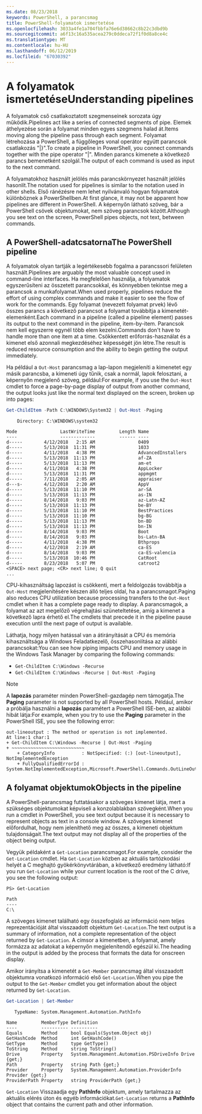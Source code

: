 ```yaml
---
ms.date: 08/23/2018
keywords: PowerShell, a parancsmag
title: PowerShell-folyamatok ismertetése
ms.openlocfilehash: 3033a4fe1a704fbbfa76e6d38662c8b22c3dbd9b
ms.sourcegitcommit: a6f13c16a535acea279c0ddeca72f1f0d8a8ce4c
ms.translationtype: MT
ms.contentlocale: hu-HU
ms.lasthandoff: 06/12/2019
ms.locfileid: "67030392"
---
```

# <a name="understanding-pipelines"></a><span data-ttu-id="09a91-103">A folyamatok ismertetése</span><span class="sxs-lookup"><span data-stu-id="09a91-103">Understanding pipelines</span></span>

<span data-ttu-id="09a91-104">A folyamatok cső csatlakoztatott szegmenseinek sorozata úgy működik.</span><span class="sxs-lookup"><span data-stu-id="09a91-104">Pipelines act like a series of connected segments of pipe.</span></span> <span data-ttu-id="09a91-105">Elemek áthelyezése során a folyamat minden egyes szegmens halad át.</span><span class="sxs-lookup"><span data-stu-id="09a91-105">Items moving along the pipeline pass through each segment.</span></span> <span data-ttu-id="09a91-106">Folyamat létrehozása a PowerShell, a függőleges vonal operátor együtt parancsok csatlakozás "|}".</span><span class="sxs-lookup"><span data-stu-id="09a91-106">To create a pipeline in PowerShell, you connect commands together with the pipe operator "|".</span></span> <span data-ttu-id="09a91-107">Minden parancs kimenete a következő parancs bemenetként szolgál.</span><span class="sxs-lookup"><span data-stu-id="09a91-107">The output of each command is used as input to the next command.</span></span>

<span data-ttu-id="09a91-108">A folyamatokhoz használt jelölés más parancskörnyezet használt jelölés hasonlít.</span><span class="sxs-lookup"><span data-stu-id="09a91-108">The notation used for pipelines is similar to the notation used in other shells.</span></span> <span data-ttu-id="09a91-109">Első ránézésre nem lehet nyilvánvaló hogyan folyamatok különböznek a PowerShellben.</span><span class="sxs-lookup"><span data-stu-id="09a91-109">At first glance, it may not be apparent how pipelines are different in PowerShell.</span></span> <span data-ttu-id="09a91-110">A képernyőn látható szöveg, bár a PowerShell csövek objektumokat, nem szöveg parancsok között.</span><span class="sxs-lookup"><span data-stu-id="09a91-110">Although you see text on the screen, PowerShell pipes objects, not text, between commands.</span></span>

## <a name="the-powershell-pipeline"></a><span data-ttu-id="09a91-111">A PowerShell-adatcsatorna</span><span class="sxs-lookup"><span data-stu-id="09a91-111">The PowerShell pipeline</span></span>

<span data-ttu-id="09a91-112">A folyamatok olyan tartják a legértékesebb fogalma a parancssori felületen használt.</span><span class="sxs-lookup"><span data-stu-id="09a91-112">Pipelines are arguably the most valuable concept used in command-line interfaces.</span></span> <span data-ttu-id="09a91-113">Ha megfelelően használja, a folyamatok egyszerűsíteni az összetett parancsokkal, és könnyebben tekintse meg a parancsok a munkafolyamat.</span><span class="sxs-lookup"><span data-stu-id="09a91-113">When used properly, pipelines reduce the effort of using complex commands and make it easier to see the flow of work for the commands.</span></span> <span data-ttu-id="09a91-114">Egy folyamat (nevezett folyamat prvek) lévő összes parancs a következő parancsot a folyamat továbbítja a kimenetét-elemenként.</span><span class="sxs-lookup"><span data-stu-id="09a91-114">Each command in a pipeline (called a pipeline element) passes its output to the next command in the pipeline, item-by-item.</span></span> <span data-ttu-id="09a91-115">Parancsok nem kell egyszerre egynél több elem kezelni.</span><span class="sxs-lookup"><span data-stu-id="09a91-115">Commands don't have to handle more than one item at a time.</span></span> <span data-ttu-id="09a91-116">Csökkentett erőforrás-használat és a kimenet első azonnali megkezdéséhez képességét jön létre.</span><span class="sxs-lookup"><span data-stu-id="09a91-116">The result is reduced resource consumption and the ability to begin getting the output immediately.</span></span>

<span data-ttu-id="09a91-117">Ha például a `Out-Host` parancsmag a lap-lapon megjeleníti a kimenetet egy másik parancsba, a kimeneti úgy tűnik, csak a normál, lapok felosztani, a képernyőn megjelenő szöveg, például:</span><span class="sxs-lookup"><span data-stu-id="09a91-117">For example, if you use the `Out-Host` cmdlet to force a page-by-page display of output from another command, the output looks just like the normal text displayed on the screen, broken up into pages:</span></span>

```powershell
Get-ChildItem -Path C:\WINDOWS\System32 | Out-Host -Paging
```

```Output
    Directory: C:\WINDOWS\system32

Mode                LastWriteTime         Length Name
----                -------------         ------ ----
d-----        4/12/2018   2:15 AM                0409
d-----        5/13/2018  11:31 PM                1033
d-----        4/11/2018   4:38 PM                AdvancedInstallers
d-----        5/13/2018  11:13 PM                af-ZA
d-----        5/13/2018  11:13 PM                am-et
d-----        4/11/2018   4:38 PM                AppLocker
d-----        5/13/2018  11:31 PM                appmgmt
d-----        7/11/2018   2:05 AM                appraiser
d---s-        4/12/2018   2:20 AM                AppV
d-----        5/13/2018  11:10 PM                ar-SA
d-----        5/13/2018  11:13 PM                as-IN
d-----        8/14/2018   9:03 PM                az-Latn-AZ
d-----        5/13/2018  11:13 PM                be-BY
d-----        5/13/2018  11:10 PM                BestPractices
d-----        5/13/2018  11:10 PM                bg-BG
d-----        5/13/2018  11:13 PM                bn-BD
d-----        5/13/2018  11:13 PM                bn-IN
d-----        8/14/2018   9:03 PM                Boot
d-----        8/14/2018   9:03 PM                bs-Latn-BA
d-----        4/11/2018   4:38 PM                Bthprops
d-----        4/12/2018   2:19 AM                ca-ES
d-----        8/14/2018   9:03 PM                ca-ES-valencia
d-----        5/13/2018  10:46 PM                CatRoot
d-----        8/23/2018   5:07 PM                catroot2
<SPACE> next page; <CR> next line; Q quit
...
```

<span data-ttu-id="09a91-118">CPU-kihasználtság lapozást is csökkenti, mert a feldolgozás továbbítja a `Out-Host` megjelenítésére készen álló teljes oldal, ha a parancsmagot.</span><span class="sxs-lookup"><span data-stu-id="09a91-118">Paging also reduces CPU utilization because processing transfers to the `Out-Host` cmdlet when it has a complete page ready to display.</span></span> <span data-ttu-id="09a91-119">A parancsmagok, a folyamat az azt megelőző végrehajtási szüneteltetése, amíg a kimenet a következő lapra érhető el.</span><span class="sxs-lookup"><span data-stu-id="09a91-119">The cmdlets that precede it in the pipeline pause execution until the next page of output is available.</span></span>

<span data-ttu-id="09a91-120">Láthatja, hogy milyen hatással van a átirányítását a CPU és memória kihasználtsága a Windows Feladatkezelő, összehasonlítása az alábbi parancsokat:</span><span class="sxs-lookup"><span data-stu-id="09a91-120">You can see how piping impacts CPU and memory usage in the Windows Task Manager by comparing the following commands:</span></span>

- `Get-ChildItem C:\Windows -Recurse`
- `Get-ChildItem C:\Windows -Recurse | Out-Host -Paging`

> [!NOTE]
> <span data-ttu-id="09a91-121">A **lapozás** paraméter minden PowerShell-gazdagép nem támogatja.</span><span class="sxs-lookup"><span data-stu-id="09a91-121">The **Paging** parameter is not supported by all PowerShell hosts.</span></span> <span data-ttu-id="09a91-122">Például, amikor a próbálja használni a **lapozás** paramétert a PowerShell ISE-ben, az alábbi hibát látja:</span><span class="sxs-lookup"><span data-stu-id="09a91-122">For example, when you try to use the **Paging** parameter in the PowerShell ISE, you see the following error:</span></span>
>
> ```Output
> out-lineoutput : The method or operation is not implemented.
> At line:1 char:1
> + Get-ChildItem C:\Windows -Recurse | Out-Host -Paging
> + ~~~~~~~~~~~~~~~~~~~~~~~~~~~
>     + CategoryInfo          : NotSpecified: (:) [out-lineoutput], NotImplementedException
>     + FullyQualifiedErrorId : System.NotImplementedException,Microsoft.PowerShell.Commands.OutLineOutputCommand
> ```

## <a name="objects-in-the-pipeline"></a><span data-ttu-id="09a91-123">A folyamat objektumok</span><span class="sxs-lookup"><span data-stu-id="09a91-123">Objects in the pipeline</span></span>

<span data-ttu-id="09a91-124">A PowerShell-parancsmag futtatásakor a szöveges kimenet látja, mert a szükséges objektumokat képviseli a konzolablakban szövegként.</span><span class="sxs-lookup"><span data-stu-id="09a91-124">When you run a cmdlet in PowerShell, you see text output because it is necessary to represent objects as text in a console window.</span></span> <span data-ttu-id="09a91-125">A szöveges kimenet előfordulhat, hogy nem jeleníthető meg az összes, a kimeneti objektum tulajdonságait.</span><span class="sxs-lookup"><span data-stu-id="09a91-125">The text output may not display all of the properties of the object being output.</span></span>

<span data-ttu-id="09a91-126">Vegyük példaként a `Get-Location` parancsmagot.</span><span class="sxs-lookup"><span data-stu-id="09a91-126">For example, consider the `Get-Location` cmdlet.</span></span> <span data-ttu-id="09a91-127">Ha `Get-Location` közben az aktuális tartózkodási helyét a C meghajtó gyökérkönyvtárában, a következő eredmény látható:</span><span class="sxs-lookup"><span data-stu-id="09a91-127">If you run `Get-Location` while your current location is the root of the C drive, you see the following output:</span></span>

```
PS> Get-Location

Path
----
C:\
```

<span data-ttu-id="09a91-128">A szöveges kimenet található egy összefoglaló az információ nem teljes reprezentációját által visszaadott objektum `Get-Location`.</span><span class="sxs-lookup"><span data-stu-id="09a91-128">The text output is a summary of information, not a complete representation of the object returned by `Get-Location`.</span></span> <span data-ttu-id="09a91-129">A címsor a kimenetben, a folyamat, amely formázza az adatokat a képernyőn megjelenítendő egészül ki.</span><span class="sxs-lookup"><span data-stu-id="09a91-129">The heading in the output is added by the process that formats the data for onscreen display.</span></span>

<span data-ttu-id="09a91-130">Amikor irányítsa a kimenetét a `Get-Member` parancsmag által visszaadott objektumra vonatkozó információ első `Get-Location`.</span><span class="sxs-lookup"><span data-stu-id="09a91-130">When you pipe the output to the `Get-Member` cmdlet you get information about the object returned by `Get-Location`.</span></span>

```powershell
Get-Location | Get-Member
```

```Output
   TypeName: System.Management.Automation.PathInfo

Name         MemberType Definition
----         ---------- ----------
Equals       Method     bool Equals(System.Object obj)
GetHashCode  Method     int GetHashCode()
GetType      Method     type GetType()
ToString     Method     string ToString()
Drive        Property   System.Management.Automation.PSDriveInfo Drive {get;}
Path         Property   string Path {get;}
Provider     Property   System.Management.Automation.ProviderInfo Provider {get;}
ProviderPath Property   string ProviderPath {get;}
```

<span data-ttu-id="09a91-131">`Get-Location` Visszaadja egy **PathInfo** objektum, amely tartalmazza az aktuális elérés úton és egyéb információkat.</span><span class="sxs-lookup"><span data-stu-id="09a91-131">`Get-Location` returns a **PathInfo** object that contains the current path and other information.</span></span>
